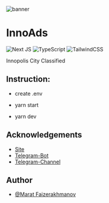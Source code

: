 ![banner](https://innoads.ru/icons/icon-512x512.png)

# InnoAds

![Next JS](https://img.shields.io/badge/Next-black?style=for-the-badge&logo=next.js&logoColor=white)
![TypeScript](https://img.shields.io/badge/typescript-%23007ACC.svg?style=for-the-badge&logo=typescript&logoColor=white)
![TailwindCSS](https://img.shields.io/badge/tailwindcss-%2338B2AC.svg?style=for-the-badge&logo=tailwind-css&logoColor=white)

Innopolis City Classified

## Instruction:

- create .env
- yarn start

- yarn dev

## Acknowledgements

- [Site](https://innoads.ru)
- [Telegram-Bot](https://t.me/InnoAdsHelpBot)
- [Telegram-Channel](https://t.me/innoads)

## Author

- [@Marat Faizerakhmanov](https://www.github.com/maratismodest)
